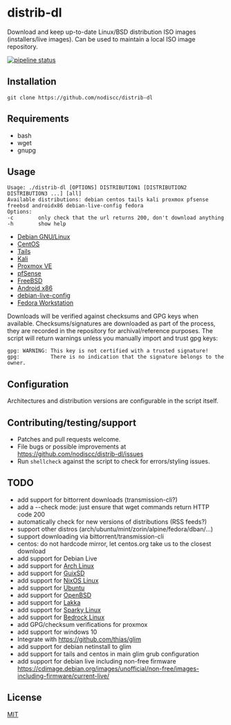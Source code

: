 # distrib-dl

Download and keep up-to-date Linux/BSD distribution ISO images (installers/live images). Can be used to maintain a local ISO image repository.

[![pipeline status](https://gitlab.com/nodiscc/distrib-dl/badges/master/pipeline.svg)](https://gitlab.com/nodiscc/distrib-dl/commits/master)

## Installation

`git clone https://github.com/nodiscc/distrib-dl`

## Requirements

 * bash
 * wget
 * gnupg

## Usage

```
Usage: ./distrib-dl [OPTIONS] DISTRIBUTION1 [DISTRIBUTION2 DISTRIBUTION3 ...] [all]
Available distributions: debian centos tails kali proxmox pfsense freebsd androidx86 debian-live-config fedora
Options:
-c        only check that the url returns 200, don't download anything
-h        show help
```

* [Debian GNU/Linux](https://www.debian.org/)
* [CentOS](https://www.centos.org/)
* [Tails](https://tails.boum.org/)
* [Kali](https://www.kali.org/)
* [Proxmox VE](https://pve.proxmox.com/wiki/Main_Page)
* [pfSense](https://www.pfsense.org/download/)
* [FreeBSD](https://www.freebsd.org/)
* [Android x86](https://www.android-x86.org/)
* [debian-live-config](https://debian-live-config.readthedocs.io/)
* [Fedora Workstation](https://getfedora.org/en/workstation/)

Downloads will be verified against checksums and GPG keys when available. Checksums/signatures are downloaded as part of the process, they are recorded in the repository for archival/reference purposes. The script will return warnings unless you manually import and trust gpg keys:

```
gpg: WARNING: This key is not certified with a trusted signature!
gpg:          There is no indication that the signature belongs to the owner.
```

## Configuration

Architectures and distribution versions are configurable in the script itself.

## Contributing/testing/support

 * Patches and pull requests welcome.
 * File bugs or possible improvements at https://github.com/nodiscc/distrib-dl/issues
 * Run `shellcheck` against the script to check for errors/styling issues.

## TODO

* add support for bittorrent downloads (transmission-cli?)
* add a --check mode: just ensure that wget commands return HTTP code 200
* automatically check for new versions of distributions (RSS feeds?)
* support other distros (arch/ubuntu/mint/zorin/alpine/fedora/dban/...)
* support downloading via bittorrent/transmission-cli
* centos: do not hardcode mirror, let centos.org take us to the closest download
* add support for Debian Live
* add support for [Arch Linux](https://www.archlinux.org/)
* add support for [GuixSD](https://www.gnu.org/software/guix/)
* add support for [NixOS Linux](https://nixos.org/)
* add support for [Ubuntu](https://www.ubuntu.com/)
* add support for [OpenBSD](https://www.openbsd.org/)
* add support for [Lakka](https://www.lakka.tv/)
* add support for [Sparky Linux](https://sparkylinux.org/)
* add support for [Bedrock Linux](https://bedrocklinux.org/)
* add GPG/checksum verifications for proxmox
* add support for windows 10
* Integrate with https://github.com/thias/glim
* add support for debian netinstall to glim
* add support for tails and centos in main glim grub configuration
* add support for debian live including non-free firmware https://cdimage.debian.org/images/unofficial/non-free/images-including-firmware/current-live/

## License

[MIT](https://opensource.org/licenses/MIT)